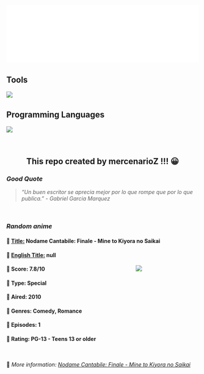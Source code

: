 
<img src="svg/nai.svg" />

<p>
  <h2>Tools</h2>
  <a href="https://skillicons.dev">
    <img src="https://skillicons.dev/icons?i=git,bash,vim,ubuntu,tensorflow,pytorch,docker,raspberrypi" />
  </a>

  <br />

  <h2>Programming Languages</h2>

  <a href="https://skillicons.dev">
    <img src="https://skillicons.dev/icons?i=python,c,cpp" />
  </a>
</p>

<br />

<h2 align="center">This repo created by mercenarioZ !!! 😀</h2>
<h3><i>Good Quote</i></h3>

<blockquote>
<i>
“Un buen escritor se aprecia mejor por lo que rompe que por lo que publica.” - Gabriel Garcia Marquez
</i>
</blockquote>

<br />

<h3><i>Random anime</i></h3>

<h4>
  <strong>🥭 <u>Title:</u></strong> Nodame Cantabile: Finale - Mine to Kiyora no Saikai
</h4>

<h4>🌿 <u>English Title:</u> null</h4>

<img align="right" width="165" src=https://cdn.myanimelist.net/images/anime/8/19590.jpg />

<h4>🌱 Score: 7.8/10</h4>

<h4>🌲 Type: Special</h4>

<h4>🌴 Aired: 2010</h4>

<h4>🌵 Genres: Comedy, Romance</h4>

<h4>🥑 Episodes: 1</h4>

<h4>🍏 Rating: PG-13 - Teens 13 or older</h4>

<br />

🍂 *More information: [Nodame Cantabile: Finale - Mine to Kiyora no Saikai](https://myanimelist.net/anime/8038/Nodame_Cantabile__Finale_-_Mine_to_Kiyora_no_Saikai)*
    